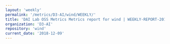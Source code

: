 ```yaml
---
layout: 'weekly'
permalink: '/metrics/D3-AI/wind/WEEKLY/'
title: 'DAI Lab OSS Metrics Metrics report for wind | WEEKLY-REPORT-2018-12-09'
organization: 'D3-AI'
repository: 'wind'
current_date: '2018-12-09'
---
```

